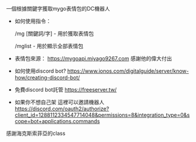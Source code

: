 一個根據關鍵字獲取mygo表情包的DC機器人

- 如何使用指令：

  /mg [關鍵詞/字] - 用於獲取表情包

  /mglist - 用於顯示全部表情包


- 表情包來源：
https://mygoapi.miyago9267.com
感謝他的偉大付出


- 如何使用discord bot?
https://www.ionos.com/digitalguide/server/know-how/creating-discord-bot/
- 免費discord bot託管
https://freeserver.tw/
- 如果你不想自己架 這裡可以邀請機器人
https://discord.com/oauth2/authorize?client_id=1288112334547714048&permissions=8&integration_type=0&scope=bot+applications.commands


感謝海克斯索菲亞的class
